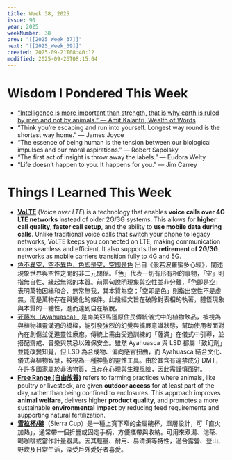 ```yaml
---
title: Week 38, 2025
issue: 90
year: 2025
weekNumber: 38
prev: "[[2025_Week_37]]"
next: "[[2025_Week_39]]"
created: 2025-09-21T08:40:12
modified: 2025-09-26T08:15:04
---
```


# Wisdom I Pondered This Week

* [“Intelligence is more important than strength, that is why earth is ruled by men and not by animals.” — Amit Kalantri, Wealth of Words](https://www.goodreads.com/quotes/996888-intelligence-is-more-important-than-strength-that-is-why-earth)
* “Think you’re escaping and run into yourself. Longest way round is the shortest way home.” — James Joyce
* “The essence of being human is the tension between our biological impulses and our moral aspirations.” — Robert Sapolsky
* “The first act of insight is throw away the labels.” — Eudora Welty
* “Life doesn’t happen to you. It happens for you.” — Jim Carrey

# Things I Learned This Week

* **[VoLTE](https://www.google.com/search?q=VoLTE)** (_Voice over LTE_) is a technology that enables **voice calls over 4G LTE networks** instead of older 2G/3G systems. This allows for **higher call quality**, **faster call setup**, and the ability to **use mobile data during calls**. Unlike traditional voice calls that switch your phone to legacy networks, VoLTE keeps you connected on LTE, making communication more seamless and efficient. It also supports the **retirement of 2G/3G** networks as mobile carriers transition fully to 4G and 5G.
* [色不異空，空不異色，色即是空，空即是色](https://www.google.com/search?q=%E8%89%B2%E5%8D%81%E7%A9%BA) 出自《般若波羅蜜多心經》，闡述現象世界與空性之間的非二元關係。「色」代表一切有形有相的事物，「空」則指無自性、緣起無常的本質。前兩句說明現象與空性並非分離，「色即是空」表明萬物因緣和合、無常無我，其本質為空；「空即是色」則指出空性不是虛無，而是萬物存在與變化的條件。此段經文旨在破除對表相的執著，體悟現象與本質的一體性，進而達到自在解脫。
* [死藤水（Ayahuasca）](https://www.google.com/search?q=%E6%AD%BB%E8%97%A4%E6%B0%B4+Ayahuasca) 是南美亞馬遜原住民傳統儀式中的植物飲品，被視為與植物祖靈溝通的橋樑，能引發強烈的幻覺與擴展意識狀態，幫助使用者面對內在創傷並促進靈性療癒。傳統上需由受過訓練的「薩滿」在儀式中引導，並搭配齋戒、音樂與禁忌以確保安全。雖然 Ayahuasca 與 LSD 都屬「致幻劑」並能改變知覺，但 LSD 為合成物、偏向感官扭曲，而 Ayahuasca 結合文化、儀式與植物智慧，被視為一種神聖的靈性工具。由於其含有違禁成分 DMT，在許多國家屬於非法物質，且存在心理與生理風險，因此需謹慎面對。
* **[Free Range (自由放養)](https://www.google.com/search?q=Free+Range)** refers to farming practices where animals, like poultry or livestock, are given **outdoor access** for at least part of the day, rather than being confined to enclosures. This approach improves **animal welfare**, delivers higher **product quality**, and promotes a more sustainable **environmental impact** by reducing feed requirements and supporting natural fertilization.
* [**雪拉杯/碗**](https://www.google.com/search?q=雪拉碗)（Sierra Cup）是一種上寬下窄的金屬碗杯，單層設計，可「直火加熱」，通常帶一個折疊或固定手柄，方便攜帶與收納。可用來煮湯、泡茶、喝咖啡或當作計量器具。因其輕量、耐用、易清潔等特性，適合露營、登山、野炊及日常生活，深受戶外愛好者喜愛。
